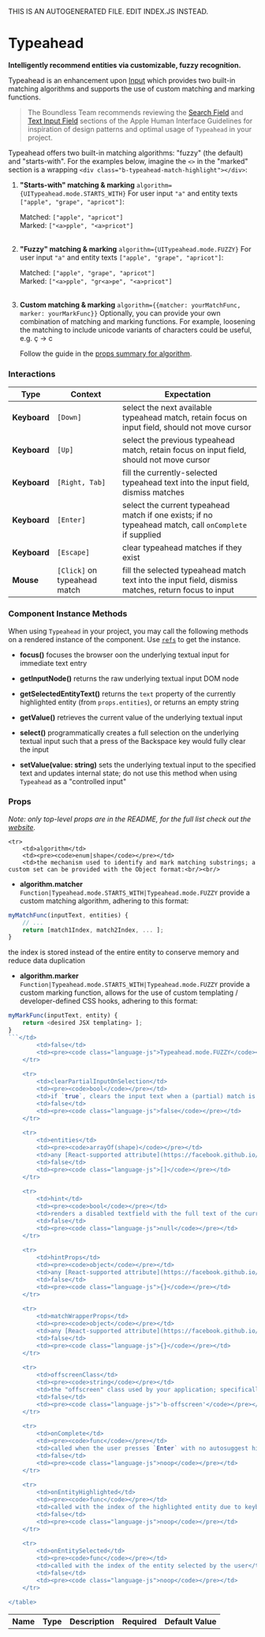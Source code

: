 THIS IS AN AUTOGENERATED FILE. EDIT INDEX.JS INSTEAD.

# Typeahead
__Intelligently recommend entities via customizable, fuzzy recognition.__

Typeahead is an enhancement upon [Input](https://github.com/bibliotech/uikit/tree/master/packages/boundless-input) which provides two built-in matching algorithms and supports the use of custom matching and marking functions.

> The Boundless Team recommends reviewing the [Search Field](https://developer.apple.com/library/mac/documentation/UserExperience/Conceptual/OSXHIGuidelines/ControlsText.html#//apple_ref/doc/uid/20000957-CH51-SW5) and [Text Input Field](https://developer.apple.com/library/mac/documentation/UserExperience/Conceptual/OSXHIGuidelines/ControlsText.html#//apple_ref/doc/uid/20000957-CH51-SW3) sections of the Apple Human Interface Guidelines for inspiration of design patterns and optimal usage of `Typeahead` in your project.

Typeahead offers two built-in matching algorithms: "fuzzy" (the default) and "starts-with". For the examples below, imagine the `<>` in the "marked" section is a wrapping `<div class="b-typeahead-match-highlight"></div>`:

1. __"Starts-with" matching & marking__ `algorithm={UITypeahead.mode.STARTS_WITH}`
   For user input `"a"` and entity texts `["apple", "grape", "apricot"]`:

   Matched: `["apple", "apricot"]`<br/>
   Marked: `["<a>pple", "<a>pricot"]`<br/><br/>

1. __"Fuzzy" matching & marking__ `algorithm={UITypeahead.mode.FUZZY}`
   For user input `"a"` and entity texts `["apple", "grape", "apricot"]`:

   Matched: `["apple", "grape", "apricot"]`<br/>
   Marked: `["<a>pple", "gr<a>pe", "<a>pricot"]`<br/><br/>

1. __Custom matching & marking__ `algorithm={{matcher: yourMatchFunc, marker: yourMarkFunc}}`
   Optionally, you can provide your own combination of matching and marking functions. For example, loosening the matching to include unicode variants of characters could be useful, e.g. ç &rarr; c

   Follow the guide in the [props summary for algorithm](#available-props).

### Interactions

Type | Context | Expectation
---- | ------- | -----------
__Keyboard__ | `[Down]` | select the next available typeahead match, retain focus on input field, should not move cursor
__Keyboard__ | `[Up]` | select the previous typeahead match, retain focus on input field, should not move cursor
__Keyboard__ | `[Right, Tab]` | fill the currently-selected typeahead text into the input field, dismiss matches
__Keyboard__ | `[Enter]` | select the current typeahead match if one exists; if no typeahead match, call `onComplete` if supplied
__Keyboard__ | `[Escape]` | clear typeahead matches if they exist
__Mouse__ | `[Click]` on typeahead match | fill the selected typeahead match text into the input field, dismiss matches, return focus to input

### Component Instance Methods

When using `Typeahead` in your project, you may call the following methods on a rendered instance of the component. Use [`refs`](https://facebook.github.io/react/docs/refs-and-the-dom.html) to get the instance.

- __focus()__
  focuses the browser oon the underlying textual input for immediate text entry

- __getInputNode()__
  returns the raw underlying textual input DOM node

- __getSelectedEntityText()__
  returns the `text` property of the currently highlighted entity (from `props.entities`), or returns an empty string

- __getValue()__
  retrieves the current value of the underlying textual input

- __select()__
  programmatically creates a full selection on the underlying textual input such that a press of the Backspace key would fully clear the input

- __setValue(value: string)__
  sets the underlying textual input to the specified text and updates internal state; do not use this method when using `Typeahead` as a "controlled input"

### Props

_Note: only top-level props are in the README, for the full list check out the [website](http://boundless.js.org/Typeahead#props)._

<table>
    <tr>
        <th>Name</th>
        <th>Type</th>
        <th>Description</th>
        <th>Required</th>
        <th>Default Value</th>
    </tr>
    
    <tr>
        <td>algorithm</td>
        <td><pre><code>enum|shape</code></pre></td>
        <td>the mechanism used to identify and mark matching substrings; a custom set can be provided with the Object format:<br/><br/>

- __algorithm.matcher__ `Function|Typeahead.mode.STARTS_WITH|Typeahead.mode.FUZZY`
             provide a custom matching algorithm, adhering to this format:

```js
myMatchFunc(inputText, entities) {
    // ...
    return [match1Index, match2Index, ... ];
}
```

the index is stored instead of the entire entity to conserve memory and reduce data duplication

- __algorithm.marker__ `Function|Typeahead.mode.STARTS_WITH|Typeahead.mode.FUZZY`
  provide a custom marking function, allows for the use of custom templating / developer-defined CSS hooks, adhering to this format:

```js
myMarkFunc(inputText, entity) {
    return <desired JSX templating> ];
}
```</td>
        <td>false</td>
        <td><pre><code class="language-js">Typeahead.mode.FUZZY</code></pre></td>
    </tr>
    
    <tr>
        <td>clearPartialInputOnSelection</td>
        <td><pre><code>bool</code></pre></td>
        <td>if `true`, clears the input text when a (partial) match is selected</td>
        <td>false</td>
        <td><pre><code class="language-js">false</code></pre></td>
    </tr>
    
    <tr>
        <td>entities</td>
        <td><pre><code>arrayOf(shape)</code></pre></td>
        <td>any [React-supported attribute](https://facebook.github.io/react/docs/tags-and-attributes.html#html-attributes); applied to the appropriate `.b-typeahead-match` HTML element</td>
        <td>false</td>
        <td><pre><code class="language-js">[]</code></pre></td>
    </tr>
    
    <tr>
        <td>hint</td>
        <td><pre><code>bool</code></pre></td>
        <td>renders a disabled textfield with the full text of the currently selected input hint; will remain blank if the matched substring is not at the beginning of the user input</td>
        <td>false</td>
        <td><pre><code class="language-js">null</code></pre></td>
    </tr>
    
    <tr>
        <td>hintProps</td>
        <td><pre><code>object</code></pre></td>
        <td>any [React-supported attribute](https://facebook.github.io/react/docs/tags-and-attributes.html#html-attributes); applied to the `.b-typeahead-hint` HTML element</td>
        <td>false</td>
        <td><pre><code class="language-js">{}</code></pre></td>
    </tr>
    
    <tr>
        <td>matchWrapperProps</td>
        <td><pre><code>object</code></pre></td>
        <td>any [React-supported attribute](https://facebook.github.io/react/docs/tags-and-attributes.html#html-attributes); applied to the `.b-typeahead-match-wrapper` HTML element</td>
        <td>false</td>
        <td><pre><code class="language-js">{}</code></pre></td>
    </tr>
    
    <tr>
        <td>offscreenClass</td>
        <td><pre><code>string</code></pre></td>
        <td>the "offscreen" class used by your application; specifically to retain [ARIA navigability](http://snook.ca/archives/html_and_css/hiding-content-for-accessibility) as `display: none` excludes the element from consideration</td>
        <td>false</td>
        <td><pre><code class="language-js">'b-offscreen'</code></pre></td>
    </tr>
    
    <tr>
        <td>onComplete</td>
        <td><pre><code>func</code></pre></td>
        <td>called when the user presses `Enter` with no autosuggest hint available, indicating that input is complete</td>
        <td>false</td>
        <td><pre><code class="language-js">noop</code></pre></td>
    </tr>
    
    <tr>
        <td>onEntityHighlighted</td>
        <td><pre><code>func</code></pre></td>
        <td>called with the index of the highlighted entity due to keyboard selection</td>
        <td>false</td>
        <td><pre><code class="language-js">noop</code></pre></td>
    </tr>
    
    <tr>
        <td>onEntitySelected</td>
        <td><pre><code>func</code></pre></td>
        <td>called with the index of the entity selected by the user</td>
        <td>false</td>
        <td><pre><code class="language-js">noop</code></pre></td>
    </tr>
    
</table>
